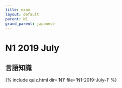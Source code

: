 ```yaml
---
title: exam
layout: default
parent: N1
grand_parent: japanese
---
```


# N1 2019 July
## 言語知識
{% include quiz.html dir='N1' file='N1-2019-July-1' %}